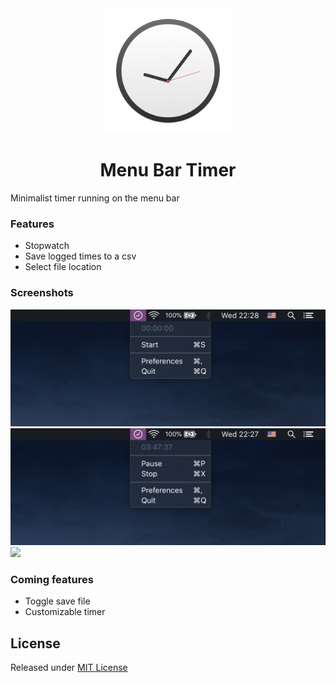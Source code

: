 <div align="center">
  <img src="Stuff/Logo.png" width="200" height="200">
  <h1>Menu Bar Timer</h1>
</div>

Minimalist timer running on the menu bar

### Features
- Stopwatch
- Save logged times to a csv
- Select file location

### Screenshots
<img src="Stuff/Screenshot.png">
<img src="Stuff/Screenshot2.png">
<img src="Stuff/Screenshot3.png">

### Coming features
- Toggle save file
- Customizable timer

## License
Released under [MIT License](https://github.com/grdnrt/menu-bar-timer/blob/master/LICENSE)

